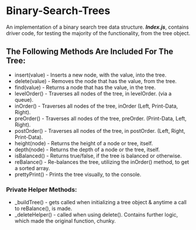 # Binary-Search-Trees

An implementation of a binary search tree data structure.
**_Index.js_**, contains driver code, for testing the majority of the functionality, from the tree object.

## The Following Methods Are Included For The Tree:

-   insert(value) - Inserts a new node, with the value, into the tree.
-   delete(value) - Removes the node that has the value, from the tree.
-   find(value) - Returns a node that has the value, in the tree.
-   levelOrder() - Traverses all nodes of the tree, in levelOrder. (via a queue).
-   inOrder() - Traverses all nodes of the tree, inOrder (Left, Print-Data, Right).
-   preOrder() - Traverses all nodes of the tree, preOrder. (Print-Data, Left, Right).
-   postOrder() - Traverses all nodes of the tree, in postOrder. (Left, Right, Print-Data).
-   height(node) - Returns the height of a node or tree, itself.
-   depth(node) - Returns the depth of a node or the tree, itself.
-   isBalanced() - Returns true/false, if the tree is balanced or otherwise.
-   reBalance() - Re-balances the tree, utilizing the inOrder() method, to get a sorted array.
-   prettyPrint() - Prints the tree visually, to the console.

### Private Helper Methods:

-   \_buildTree() - gets called when initializing a tree object & anytime a call to reBalance(), is made.
-   \_deleteHelper() - called when using delete(). Contains further logic, which made the original function, chunky.
